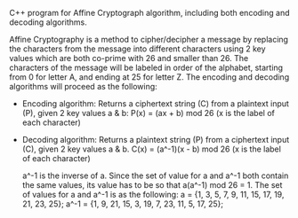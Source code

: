 C++ program for Affine Cryptograph algorithm, including both encoding and decoding algorithms.

Affine Cryptography is a method to cipher/decipher a message by replacing the characters from the message into different characters using 2 key values which are both co-prime with 26 and smaller than 26. The characters of the message will be labeled in order of the alphabet, starting from 0 for letter A, and ending at 25 for letter Z. The encoding and decoding algorithms will proceed as the following:
- Encoding algorithm: Returns a ciphertext string (C) from a plaintext input (P), given 2 key values a & b:
  P(x) = (ax + b) mod 26 (x is the label of each character)
- Decoding algorithm: Returns a plaintext string (P) from a ciphertext input (C), given 2 key values a & b.
  C(x) = (a^-1)(x - b) mod 26 (x is the label of each character)
  
  a^-1 is the inverse of a. Since the set of value for a and a^-1 both contain the same values, its value has to be so that a(a^-1) mod 26 = 1.
  The set of values for a and a^-1 is as the following:
  a    = {1, 3, 5,  7,  9, 11, 15, 17, 19, 21, 23, 25};
  a^-1 = {1, 9, 21, 15, 3, 19, 7,  23, 11, 5,  17, 25};
